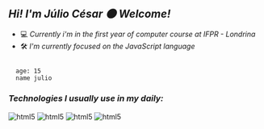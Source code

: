 
  ##  _Hi! I'm Júlio César 🌑 Welcome!_
- 💻 _Currently i'm in the first year of computer course at IFPR - Londrina_ <br>
- 🛠️ _I'm currently focused on the JavaScript language_ <br/>

<code>
  age: 15
  name julio
</code>

### _Technologies I usually use in my daily:_

<div style="display: inline_block">

<img align="center" alt="html5" src="https://img.shields.io/badge/JavaScript-F7DF1E?style=for-the-badge&logo=javascript&logoColor=black" />
<img align="center" alt="html5" src="https://img.shields.io/badge/HTML5-E34F26?style=for-the-badge&logo=html5&logoColor=white">
<img align="center" alt="html5" src="https://img.shields.io/badge/CSS3-1572B6?style=for-the-badge&logo=css3&logoColor=white">
<img align="center" alt="html5" src="https://img.shields.io/badge/C-00599C?style=for-the-badge&logo=c&logoColor=white">

</div>
